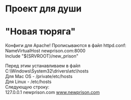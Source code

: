 # Проект для души
# "Новая тюряга"

Конфиги для Apache! Прописываются в файл httpd.conf:  
NameVirtualHost newprison.com:8000  
Include "${SRVROOT}/new_prison"  

Перед этим устанавливаем в файл C:\Windows\System32\drivers\etc\hosts  
Для Mac OS - /private/etc/hosts  
Для Linux - /etc/hosts  
Следующую строку:  
127.0.0.1 newprison.com www.newprison.com  
